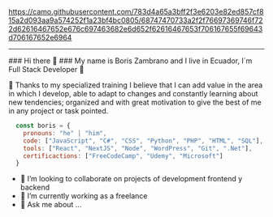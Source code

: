 https://camo.githubusercontent.com/783d4a65a3bff2f3e6203e82ed857cf815a2d093aa9a574252f1a23bf4bc0805/68747470733a2f2f76697369746f722d62616467652e676c697463682e6d652f62616467653f706167655f69643d706167652e6964
<hr>
### Hi there 👋
### My name is Boris Zambrano and I live in Ecuador, I´m Full Stack Developer 👋

<!--
**borisdavid77/borisdavid77** is a ✨ _special_ ✨ repository because its `README.md` (this file) appears on your GitHub profile.

Here are some ideas to get you started:

- 🔭 I’m currently working on ...
- 🌱 I’m currently learning ...
- 👯 I’m looking to collaborate on ...
- 🤔 I’m looking for help with ...
- 💬 Ask me about ...
- 📫 How to reach me: ...
- 😄 Pronouns: ...
- ⚡ Fun fact: ...
-->

💬 Thanks to my specialized training I believe that I can add value in the area in which I develop, able to adapt to changes and constantly learning about new tendencies; organized and with great motivation to give the best of me in any project or task pointed.

```js
  const boris = {
    pronouns: "he" | "him",
    code: ["JavaScript", "C#", "CSS", "Python", "PHP", "HTML", "SQL"],
    tools: ["React", "NextJS", "Node", "WordPress", "Git", ".Net"],
    certificactions: ["FreeCodeCamp", "Udemy", "Microsoft"]
  }
```

- 👯 I’m looking to collaborate on projects of development frontend y backend
- 🔭 I’m currently working as a freelance
- 💬 Ask me about ... 
